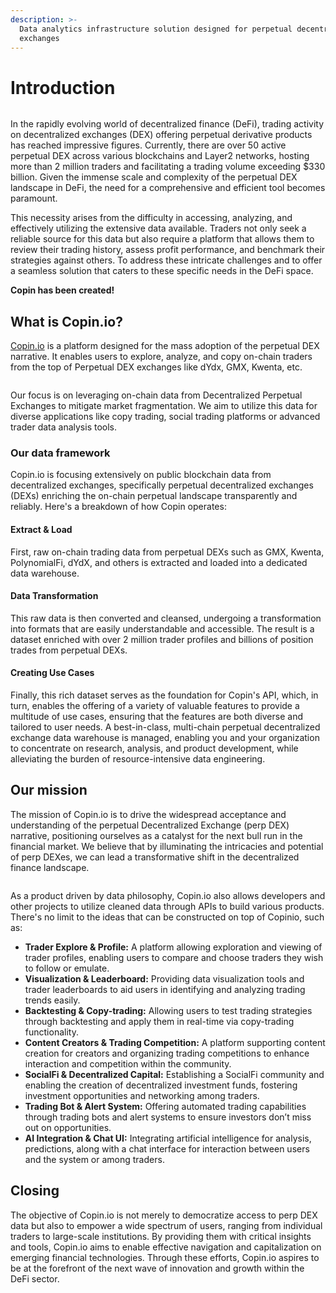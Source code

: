 ```yaml
---
description: >-
  Data analytics infrastructure solution designed for perpetual decentralized
  exchanges
---
```


# Introduction

<figure><img src=".gitbook/assets/90a0fef1-0501-4d41-8345-f97b8b8fbda8 (1).gif" alt=""><figcaption></figcaption></figure>

In the rapidly evolving world of decentralized finance (DeFi), trading activity on decentralized exchanges (DEX) offering perpetual derivative products has reached impressive figures. Currently, there are over 50 active perpetual DEX across various blockchains and Layer2 networks, hosting more than 2 million traders and facilitating a trading volume exceeding $330 billion. Given the immense scale and complexity of the perpetual DEX landscape in DeFi, the need for a comprehensive and efficient tool becomes paramount.&#x20;

This necessity arises from the difficulty in accessing, analyzing, and effectively utilizing the extensive data available. Traders not only seek a reliable source for this data but also require a platform that allows them to review their trading history, assess profit performance, and benchmark their strategies against others. To address these intricate challenges and to offer a seamless solution that caters to these specific needs in the DeFi space.

**Copin has been created!**

## What is Copin.io?

[Copin.io](https://copin.io) is a platform designed for the mass adoption of the perpetual DEX narrative. It enables users to explore, analyze, and copy on-chain traders from the top of Perpetual DEX exchanges like dYdx, GMX, Kwenta, etc.

<figure><img src=".gitbook/assets/20231122-142834.gif" alt=""><figcaption></figcaption></figure>

Our focus is on leveraging on-chain data from Decentralized Perpetual Exchanges to mitigate market fragmentation. We aim to utilize this data for diverse applications like copy trading, social trading platforms or advanced trader data analysis tools.

### Our data framework

Copin.io is focusing extensively on public blockchain data from decentralized exchanges, specifically perpetual decentralized exchanges (DEXs) enriching the on-chain perpetual landscape transparently and reliably. Here's a breakdown of how Copin operates:

#### **Extract & Load**

First, raw on-chain trading data from perpetual DEXs such as GMX, Kwenta, PolynomialFi, dYdX, and others is extracted and loaded into a dedicated data warehouse.

#### **Data Transformation**

This raw data is then converted and cleansed, undergoing a transformation into formats that are easily understandable and accessible. The result is a dataset enriched with over 2 million trader profiles and billions of position trades from perpetual DEXs.

#### **Creating Use Cases**

Finally, this rich dataset serves as the foundation for Copin's API, which, in turn, enables the offering of a variety of valuable features to provide a multitude of use cases, ensuring that the features are both diverse and tailored to user needs. A best-in-class, multi-chain perpetual decentralized exchange data warehouse is managed, enabling you and your organization to concentrate on research, analysis, and product development, while alleviating the burden of resource-intensive data engineering.

## Our mission

The mission of Copin.io is to drive the widespread acceptance and understanding of the perpetual Decentralized Exchange (perp DEX) narrative, positioning ourselves as a catalyst for the next bull run in the financial market. We believe that by illuminating the intricacies and potential of perp DEXes, we can lead a transformative shift in the decentralized finance landscape.

<figure><img src=".gitbook/assets/image (51).png" alt=""><figcaption></figcaption></figure>

As a product driven by data philosophy, Copin.io also allows developers and other projects to utilize cleaned data through APIs to build various products. There's no limit to the ideas that can be constructed on top of Copinio, such as:

* **Trader Explore & Profile:** A platform allowing exploration and viewing of trader profiles, enabling users to compare and choose traders they wish to follow or emulate.
* **Visualization & Leaderboard:** Providing data visualization tools and trader leaderboards to aid users in identifying and analyzing trading trends easily.
* **Backtesting & Copy-trading:** Allowing users to test trading strategies through backtesting and apply them in real-time via copy-trading functionality.
* **Content Creators & Trading Competition:** A platform supporting content creation for creators and organizing trading competitions to enhance interaction and competition within the community.
* **SocialFi & Decentralized Capital:** Establishing a SocialFi community and enabling the creation of decentralized investment funds, fostering investment opportunities and networking among traders.
* **Trading Bot & Alert System:** Offering automated trading capabilities through trading bots and alert systems to ensure investors don’t miss out on opportunities.
* **AI Integration & Chat UI:** Integrating artificial intelligence for analysis, predictions, along with a chat interface for interaction between users and the system or among traders.

## Closing

The objective of Copin.io is not merely to democratize access to perp DEX data but also to empower a wide spectrum of users, ranging from individual traders to large-scale institutions. By providing them with critical insights and tools, Copin.io aims to enable effective navigation and capitalization on emerging financial technologies. Through these efforts, Copin.io aspires to be at the forefront of the next wave of innovation and growth within the DeFi sector.

<figure><img src=".gitbook/assets/image (52).png" alt=""><figcaption></figcaption></figure>
